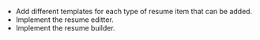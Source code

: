 - Add different templates for each type of resume item that can be added.
- Implement the resume editter.
- Implement the resume builder.